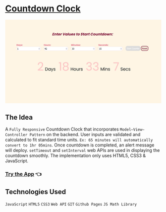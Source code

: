 # [Countdown Clock](https://chamathcodes.com/countdown-clock/)

<img src="/port4.jpg">

## The Idea
A `Fully Responsive` Countdown Clock that incorporates `Model–View–Controller Pattern` on the backend. User inputs are validated and calculated to fit standard time units. `Ex: 65 minutes will automatically convert to 1hr 05mins`. Once countdown is completed, an alert message will deploy. `setTimeout` and `setInterval` web APIs are used in displaying the countdown smoothly. The implementation only uses HTML5, CSS3 & JavaScript.

### [Try the App](https://chamathcodes.com/countdown-clock/) 👈

## Technologies Used
`JavaScript` `HTML5` `CSS3` `Web API` `GIT` `Github Pages` `JS Math Library`
